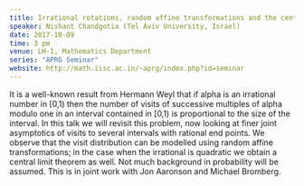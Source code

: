 ```yaml
---
title: Irrational rotations, random affine transformations and the central limit theorem
speaker: Nishant Chandgotia (Tel Aviv University, Israel)
date: 2017-10-09
time: 3 pm
venue: LH-1, Mathematics Department
series: "APRG Seminar"
website: http://math.iisc.ac.in/~aprg/index.php?id=seminar
---
```


It is a well-known result from Hermann Weyl that if alpha is an irrational number in [0,1)
then the number of visits of successive multiples of alpha modulo one in an interval
contained in [0,1) is proportional to the size of the interval. In this talk we will revisit
this problem, now looking at finer joint asymptotics of visits to several intervals with
rational end points. We observe that the visit distribution can be modelled using random
affine transformations; in the case when the irrational is quadratic we obtain a central
limit theorem as well. Not much background in probability will be assumed. This is in joint
work with Jon Aaronson and Michael Bromberg.
